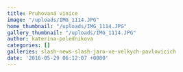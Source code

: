 ```yaml
---
title: Pruhovaná vinice
image: "/uploads/IMG_1114.JPG"
home_thumbnail: "/uploads/IMG_1114.JPG"
gallery_thumbnail: "/uploads/IMG_1114.JPG"
author: katerina-polednikova
categories: []
galleries: slash-news-slash-jaro-ve-velkych-pavlovicich
date: '2016-05-29 06:12:07 +0000'
---
```

